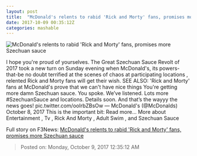 ```yaml
---
layout: post
title:  "McDonald's relents to rabid 'Rick and Morty' fans, promises more Szechuan sauce"
date: 2017-10-09 00:35:12Z
categories: mashable
---
```


![McDonald's relents to rabid 'Rick and Morty' fans, promises more Szechuan sauce](https://i.amz.mshcdn.com/mqGQDddYkUSqsStU95BEIwjnYRA=/1200x630/2017%2F10%2F09%2F8a%2F1c17d816f2cf49c4851dcfc49c9ac436.ecf3a.png)

I hope you're proud of yourselves. The Great Szechuan Sauce Revolt of 2017 took a new turn on Sunday evening when McDonald's, its powers-that-be no doubt terrified at the scenes of chaos at participating locations , relented Rick and Morty fans will get their wish. SEE ALSO: 'Rick and Morty' fans at McDonald's prove that we can't have nice things You're getting more damn Szechuan sauce. You spoke. We’ve listened. Lots more #SzechuanSauce and locations. Details soon. And that’s the wayyy the news goes! pic.twitter.com/ooIrbZBsOw — McDonald's (@McDonalds) October 8, 2017 This is the important bit: Read more... More about Entertainment , Tv , Rick And Morty , Adult Swim , and Szechuan Sauce


Full story on F3News: [McDonald's relents to rabid 'Rick and Morty' fans, promises more Szechuan sauce](http://www.f3nws.com/n/tPJVDH)

> Posted on: Monday, October 9, 2017 12:35:12 AM
